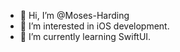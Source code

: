 - 👋 Hi, I’m @Moses-Harding
- 👀 I’m interested in iOS development.
- 🌱 I’m currently learning SwiftUI.

<!---
Moses-Harding/Moses-Harding is a ✨ special ✨ repository because its `README.md` (this file) appears on your GitHub profile.
You can click the Preview link to take a look at your changes.
--->
